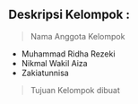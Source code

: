 ## Deskripsi Kelompok :

>Nama Anggota Kelompok
- Muhammad Ridha Rezeki
- Nikmal Wakil Aiza
- Zakiatunnisa

>Tujuan Kelompok dibuat




